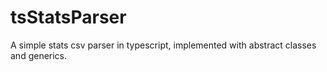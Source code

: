 # tsStatsParser

A simple stats csv parser in typescript, implemented with abstract classes and generics.
